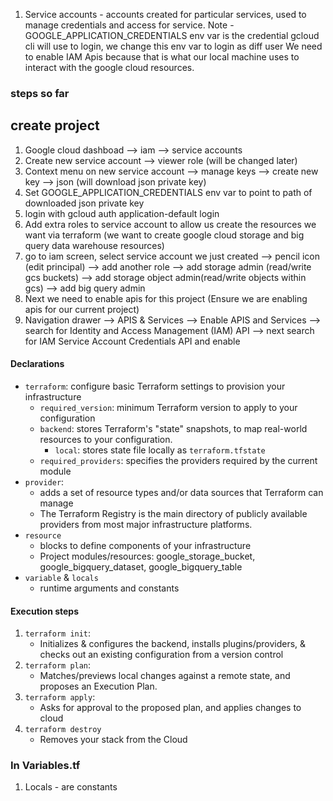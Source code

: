 1. Service accounts - accounts created for particular services, used to manage credentials and access for service.
   Note - GOOGLE_APPLICATION_CREDENTIALS env var is the credential gcloud cli will use to login, we change this env var to login as diff user
   We need to enable IAM Apis because that is what our local machine uses to interact with the google cloud resources.

### steps so far

## create project

1. Google cloud dashboad --> iam --> service accounts
2. Create new service account --> viewer role (will be changed later)
3. Context menu on new service account --> manage keys --> create new key --> json (will download json private key)
4. Set GOOGLE_APPLICATION_CREDENTIALS env var to point to path of downloaded json private key
5. login with gcloud auth application-default login
6. Add extra roles to service account to allow us create the resources we want via terraform (we want to create google cloud storage and big query data warehouse resources)
7. go to iam screen, select service account we just created --> pencil icon (edit principal) --> add another role --> add storage admin (read/write gcs buckets)
   --> add storage object admin(read/write objects within gcs) --> add big query admin
8. Next we need to enable apis for this project (Ensure we are enabling apis for our current project)
9. Navigation drawer --> APIS & Services --> Enable APIS and Services --> search for Identity and Access Management (IAM) API --> next search for
   IAM Service Account Credentials API and enable

#### Declarations

- `terraform`: configure basic Terraform settings to provision your infrastructure
  - `required_version`: minimum Terraform version to apply to your configuration
  - `backend`: stores Terraform's "state" snapshots, to map real-world resources to your configuration.
    - `local`: stores state file locally as `terraform.tfstate`
  - `required_providers`: specifies the providers required by the current module
- `provider`:
  - adds a set of resource types and/or data sources that Terraform can manage
  - The Terraform Registry is the main directory of publicly available providers from most major infrastructure platforms.
- `resource`
  - blocks to define components of your infrastructure
  - Project modules/resources: google_storage_bucket, google_bigquery_dataset, google_bigquery_table
- `variable` & `locals`
  - runtime arguments and constants

#### Execution steps

1. `terraform init`:
   - Initializes & configures the backend, installs plugins/providers, & checks out an existing configuration from a version control
2. `terraform plan`:
   - Matches/previews local changes against a remote state, and proposes an Execution Plan.
3. `terraform apply`:
   - Asks for approval to the proposed plan, and applies changes to cloud
4. `terraform destroy`
   - Removes your stack from the Cloud

### In Variables.tf

1. Locals - are constants
